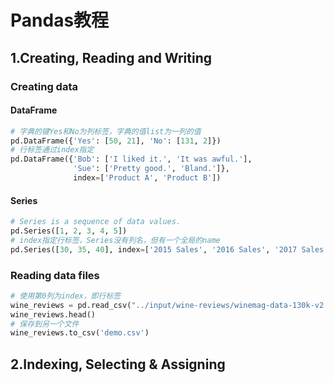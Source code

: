 # Pandas教程

## 1.Creating, Reading and Writing

### Creating data

#### DataFrame

```python
# 字典的键Yes和No为列标签，字典的值list为一列的值
pd.DataFrame({'Yes': [50, 21], 'No': [131, 2]})
# 行标签通过index指定
pd.DataFrame({'Bob': ['I liked it.', 'It was awful.'], 
              'Sue': ['Pretty good.', 'Bland.']},
              index=['Product A', 'Product B'])
```

#### Series

```python
# Series is a sequence of data values.
pd.Series([1, 2, 3, 4, 5])
# index指定行标签，Series没有列名，但有一个全局的name
pd.Series([30, 35, 40], index=['2015 Sales', '2016 Sales', '2017 Sales'], name='Product A')
```

### Reading data files

```python
# 使用第0列为index，即行标签
wine_reviews = pd.read_csv("../input/wine-reviews/winemag-data-130k-v2.csv", index_col=0)
wine_reviews.head()
# 保存到另一个文件
wine_reviews.to_csv('demo.csv')
```

## 2.Indexing, Selecting & Assigning
